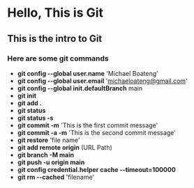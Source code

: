 # Hello, This is Git

## This is the intro to Git

### Here are some git commands

* **git config --global user.name** 'Michael Boateng'
* **git config --global user.email** 'michaeloateng@gmail.com'
* **git config --global init.defaultBranch** main
* **git init**
* **git add .**
* **git status**
* **git status -s**
* **git commit -m** 'This is the first commit message'
* **git commit -a -m** 'This is the second commit message'
* **git restore** 'file name'
* **git add remote origin** (URL Path)
* **git branch -M main**
* **git push -u origin main**
* **git config credential.helper cache --timeout=100000**
* **git rm --cached** 'filename'
